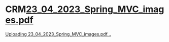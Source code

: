 # CRM[23_04_2023_Spring_MVC_images.pdf](https://github.com/Ankit9955/CRM/files/12794433/23_04_2023_Spring_MVC_images.pdf)
[Uploading 23_04_2023_Spring_MVC_images.pdf…]()
